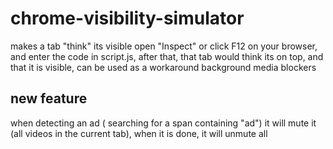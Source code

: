 # chrome-visibility-simulator
makes a tab "think" its visible
open "Inspect" or click F12 on your browser, and enter the code in script.js, after that, that tab would think its on top, and that it is visible, can be used as a workaround background media blockers 
## new feature
when detecting an ad ( searching for a span containing "ad") it will mute it (all videos in the current tab), when it is done, it will unmute all
